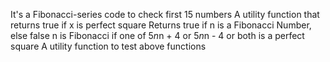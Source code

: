 It's a Fibonacci-series code
to check first 15 numbers
A utility function that returns true if x is perfect square
Returns true if n is a Fibonacci Number, else false
n is Fibonacci if one of 5*n*n + 4 or 5*n*n - 4 or both is a perfect square
A utility function to test above functions
